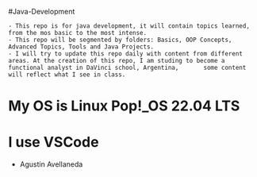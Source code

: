 #Java-Development

	- This repo is for java development, it will contain topics learned, from the mos basic to the most intense.
	- This repo will be segmented by folders: Basics, OOP Concepts, Advanced Topics, Tools and Java Projects.
	- I will try to update this repo daily with content from different areas. At the creation of this repo, I am studing to become a functional analyst in DaVinci school, Argentina,		some content will reflect what I see in class.
	




# My OS is Linux Pop!_OS 22.04 LTS 
# I use VSCode
 - Agustin Avellaneda
